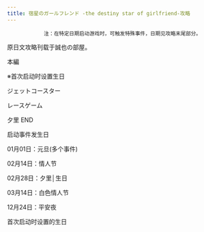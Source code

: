 ```yaml
---
title: 宿星のガールフレンド -the destiny star of girlfriend-攻略
---
```


                注：在特定日期启动游戏时，可触发特殊事件，日期见攻略末尾部分。

原日文攻略刊载于誠也の部屋。



本編



※首次启动时设置生日

ジェットコースター

レースゲーム



夕里 END



启动事件发生日



01月01日：元旦(多个事件)

02月14日：情人节

02月28日：夕里│生日

03月14日：白色情人节

12月24日：平安夜

首次启动时设置的生日


              
